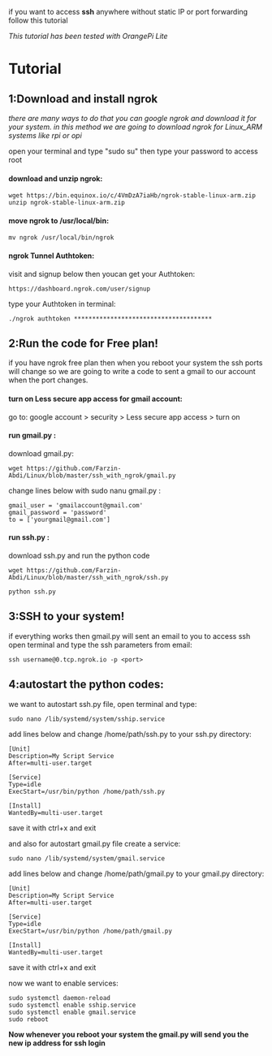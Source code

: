 if you want to access **ssh** anywhere without static IP or port forwarding follow this tutorial

*This tutorial has been tested with OrangePi Lite*

# Tutorial

## 1:Download and install ngrok

  *there are many ways to do that you can google ngrok and download it for your system.
  in this method we are going to download ngrok for Linux_ARM systems like rpi or opi*
  
  open your terminal and type "sudo su" then type your password to access root
  
  #### download and unzip ngrok:
    wget https://bin.equinox.io/c/4VmDzA7iaHb/ngrok-stable-linux-arm.zip 
    unzip ngrok-stable-linux-arm.zip
      
  #### move ngrok to /usr/local/bin:
    mv ngrok /usr/local/bin/ngrok
  #### ngrok Tunnel Authtoken:
   visit and signup below then youcan get your Authtoken:
   
    https://dashboard.ngrok.com/user/signup
          
   type your Authtoken in terminal:
   
    ./ngrok authtoken **************************************
          
## 2:Run the code for Free plan!
   
   if you have ngrok free plan then when you reboot your system the ssh ports will change so we are going to write a code to sent a gmail to our account when the port changes.
   
   #### turn on Less secure app access for gmail account:
   go to: google account > security > Less secure app access > turn on
       
   #### run gmail.py :
   download gmail.py:
   
    wget https://github.com/Farzin-Abdi/Linux/blob/master/ssh_with_ngrok/gmail.py
   
   change lines below with sudo nanu gmail.py :
   
    gmail_user = 'gmailaccount@gmail.com'
    gmail_password = 'password'
    to = ['yourgmail@gmail.com']
        
   #### run ssh.py :
   download ssh.py and run the python code
   
    wget https://github.com/Farzin-Abdi/Linux/blob/master/ssh_with_ngrok/ssh.py
        
    python ssh.py
        
  ## 3:SSH to your system!
   if everything works then gmail.py will sent an email to you to access ssh
   open terminal and type the ssh parameters from email:
   
    ssh username@0.tcp.ngrok.io -p <port>
 
  ## 4:autostart the python codes:
we want to autostart ssh.py file, open terminal and type:
  
    sudo nano /lib/systemd/system/sship.service
        
add lines below and change /home/path/ssh.py to your ssh.py directory:
  
    [Unit]
    Description=My Script Service
    After=multi-user.target

    [Service]
    Type=idle
    ExecStart=/usr/bin/python /home/path/ssh.py

    [Install]
    WantedBy=multi-user.target
save it with ctrl+x and exit

and also for autostart gmail.py file create a service:

    sudo nano /lib/systemd/system/gmail.service
        
add lines below and change /home/path/gmail.py to your gmail.py directory:
  
    [Unit]
    Description=My Script Service
    After=multi-user.target

    [Service]
    Type=idle
    ExecStart=/usr/bin/python /home/path/gmail.py

    [Install]
    WantedBy=multi-user.target
  save it with ctrl+x and exit
  
  now we want to enable services:
     
    sudo systemctl daemon-reload
    sudo systemctl enable sship.service
    sudo systemctl enable gmail.service
    sudo reboot
        
        
 **Now whenever you reboot your system the gmail.py will send you the new ip address for ssh login**
